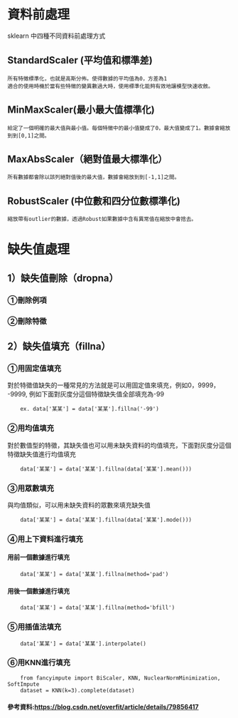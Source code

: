 # 資料前處理
   sklearn 中四種不同資料前處理方式
   
## StandardScaler (平均值和標準差)
    所有特徵標準化，也就是高斯分佈。使得數據的平均值為0，方差為1
    適合的使用時機於當有些特徵的變異數過大時，使用標準化能夠有效地讓模型快速收斂。

## MinMaxScaler(最小最大值標準化)
    給定了一個明確的最大值與最小值。每個特徵中的最小值變成了0，最大值變成了1。數據會縮放到到[0,1]之間。
## MaxAbsScaler（絕對值最大標準化）
    所有數據都會除以該列絕對值後的最大值，數據會縮放到到[-1,1]之間。

## RobustScaler (中位數和四分位數標準化)
    縮放帶有outlier的數據，透過Robust如果數據中含有異常值在縮放中會捨去。

# 缺失值處理
  ## 1）缺失值刪除（dropna）
  ### ①刪除例項
  ### ②刪除特徵
  ## 2）缺失值填充（fillna）
  ### ①用固定值填充
對於特徵值缺失的一種常見的方法就是可以用固定值來填充，例如0，9999， -9999, 例如下面對灰度分這個特徵缺失值全部填充為-99

        ex. data['某某'] = data['某某'].fillna('-99')
  ### ②用均值填充
對於數值型的特徵，其缺失值也可以用未缺失資料的均值填充，下面對灰度分這個特徵缺失值進行均值填充

        data['某某'] = data['某某'].fillna(data['某某'].mean()))
  ### ③用眾數填充
與均值類似，可以用未缺失資料的眾數來填充缺失值

        data['某某'] = data['某某'].fillna(data['某某'].mode()))
  ### ④用上下資料進行填充
  #### 用前一個數據進行填充
    
        data['某某'] = data['某某'].fillna(method='pad')
        
  #### 用後一個數據進行填充

        data['某某'] = data['某某'].fillna(method='bfill')
        
  ### ⑤用插值法填充
        data['某某'] = data['某某'].interpolate()
        
  ### ⑥用KNN進行填充
        from fancyimpute import BiScaler, KNN, NuclearNormMinimization, SoftImpute
        dataset = KNN(k=3).complete(dataset)

#### 參考資料:https://blog.csdn.net/overfit/article/details/79856417
